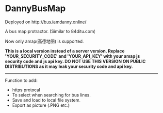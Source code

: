 # DannyBusMap

Deployed on http://bus.iamdanny.online/

A bus map protractor. (Similar to 84ditu.com)

Now only amap(高德地图) is supported.

**This is a local version instead of a server version. Replace 'YOUR_SECURITY_CODE' and 'YOUR_API_KEY' with your amap js security code and js api key. DO NOT USE THIS VERSION ON PUBLIC DISTRIBUTIONS as it may leak your security code and api key.**

---
Function to add:
- https protocal
- To select when searching for bus lines.
- Save and load to local file system.
- Export as picture (.PNG etc.)
